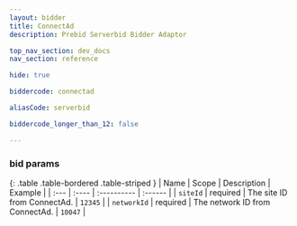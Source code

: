 ```yaml
---
layout: bidder
title: ConnectAd
description: Prebid Serverbid Bidder Adaptor

top_nav_section: dev_docs
nav_section: reference

hide: true

biddercode: connectad

aliasCode: serverbid

biddercode_longer_than_12: false

---
```



### bid params

{: .table .table-bordered .table-striped }
| Name              | Scope    | Description                                                                                                          | Example                                       |
| :---              | :----    | :----------                                                                                                          | :------                                       |
| `siteId`      | required | The site ID from ConnectAd.                                                                           | `12345`                                       |
| `networkId`       | required | The network ID from ConnectAd.           | `10047`                                       |
